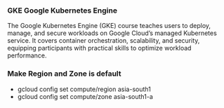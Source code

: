 ### GKE Google Kubernetes Engine

The Google Kubernetes Engine (GKE) course teaches users to deploy, manage, and secure workloads on Google Cloud’s managed Kubernetes service. It covers container orchestration, scalability, and security, equipping participants with practical skills to optimize workload performance.


### Make Region and Zone is default
- gcloud config set compute/region asia-south1
- gcloud config set compute/zone asia-south1-a
